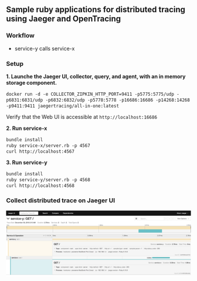 ## Sample ruby applications for distributed tracing using Jaeger and OpenTracing


### Workflow
 - service-y calls service-x

### Setup

**1. Launche the Jaeger UI, collector, query, and agent, with an in memory storage component.**

```
docker run -d -e COLLECTOR_ZIPKIN_HTTP_PORT=9411 -p5775:5775/udp -p6831:6831/udp -p6832:6832/udp -p5778:5778 -p16686:16686 -p14268:14268 -p9411:9411 jaegertracing/all-in-one:latest
```
Verify that the Web UI is accessible at `http://localhost:16686`

**2. Run service-x**
```
bundle install
ruby service-x/server.rb -p 4567
curl http://localhost:4567
```

**3. Run service-y**
```
bundle install
ruby service-y/server.rb -p 4568
curl http://localhost:4568
```

### Collect distributed trace on Jaeger UI

![alt text](images/tracing.png)

